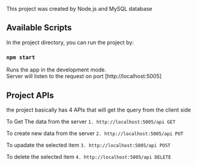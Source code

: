This project was created by Node.js and MySQL database

## Available Scripts

In the project directory, you can run the project by:

### `npm start`

Runs the app in the development mode.<br>
Server will listen to the request on port [http://localhost:5005]

## Project APIs
the project basically has 4 APIs that will get the query from the client side

To Get The data from the server
`1. http://localhost:5005/api GET`

To create new data from the server
`2. http://localhost:5005/api PUT`

To upadate the selected item
`3. http://localhost:5005/api POST`

To delete the selected item
`4. http://localhost:5005/api DELETE`

